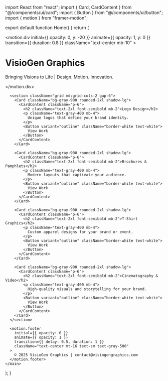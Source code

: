 import React from "react";
import { Card, CardContent } from "@/components/ui/card";
import { Button } from "@/components/ui/button";
import { motion } from "framer-motion";

export default function Home() {
  return (
    <main className="min-h-screen bg-black text-white px-4 py-8">
      <motion.div
        initial={{ opacity: 0, y: -20 }}
        animate={{ opacity: 1, y: 0 }}
        transition={{ duration: 0.8 }}
        className="text-center mb-10"
      >
        <h1 className="text-4xl font-bold mb-2">VisioGen Graphics</h1>
        <p className="text-lg text-gray-400">
          Bringing Visions to Life | Design. Motion. Innovation.
        </p>
      </motion.div>

      <section className="grid md:grid-cols-2 gap-6">
        <Card className="bg-gray-900 rounded-2xl shadow-lg">
          <CardContent className="p-6">
            <h2 className="text-2xl font-semibold mb-2">Logo Design</h2>
            <p className="text-gray-400 mb-4">
              Unique logos that define your brand identity.
            </p>
            <Button variant="outline" className="border-white text-white">
              View Work
            </Button>
          </CardContent>
        </Card>

        <Card className="bg-gray-900 rounded-2xl shadow-lg">
          <CardContent className="p-6">
            <h2 className="text-2xl font-semibold mb-2">Brochures & Pamphlets</h2>
            <p className="text-gray-400 mb-4">
              Modern layouts that captivate your audience.
            </p>
            <Button variant="outline" className="border-white text-white">
              View Work
            </Button>
          </CardContent>
        </Card>

        <Card className="bg-gray-900 rounded-2xl shadow-lg">
          <CardContent className="p-6">
            <h2 className="text-2xl font-semibold mb-2">T-Shirt Graphics</h2>
            <p className="text-gray-400 mb-4">
              Custom apparel designs for your brand or event.
            </p>
            <Button variant="outline" className="border-white text-white">
              View Work
            </Button>
          </CardContent>
        </Card>

        <Card className="bg-gray-900 rounded-2xl shadow-lg">
          <CardContent className="p-6">
            <h2 className="text-2xl font-semibold mb-2">Cinematography & Video</h2>
            <p className="text-gray-400 mb-4">
              High-quality visuals and storytelling for your brand.
            </p>
            <Button variant="outline" className="border-white text-white">
              View Work
            </Button>
          </CardContent>
        </Card>
      </section>

      <motion.footer
        initial={{ opacity: 0 }}
        animate={{ opacity: 1 }}
        transition={{ delay: 0.5, duration: 1 }}
        className="text-center mt-16 text-sm text-gray-500"
      >
        © 2025 VisioGen Graphics | contact@visiogengraphics.com
      </motion.footer>
    </main>
  );
}
